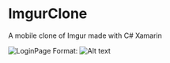 # ImgurClone
A mobile clone of Imgur made with C# Xamarin

![LoginPage](Resources/drawable/login.png)
Format: ![Alt text](url)
